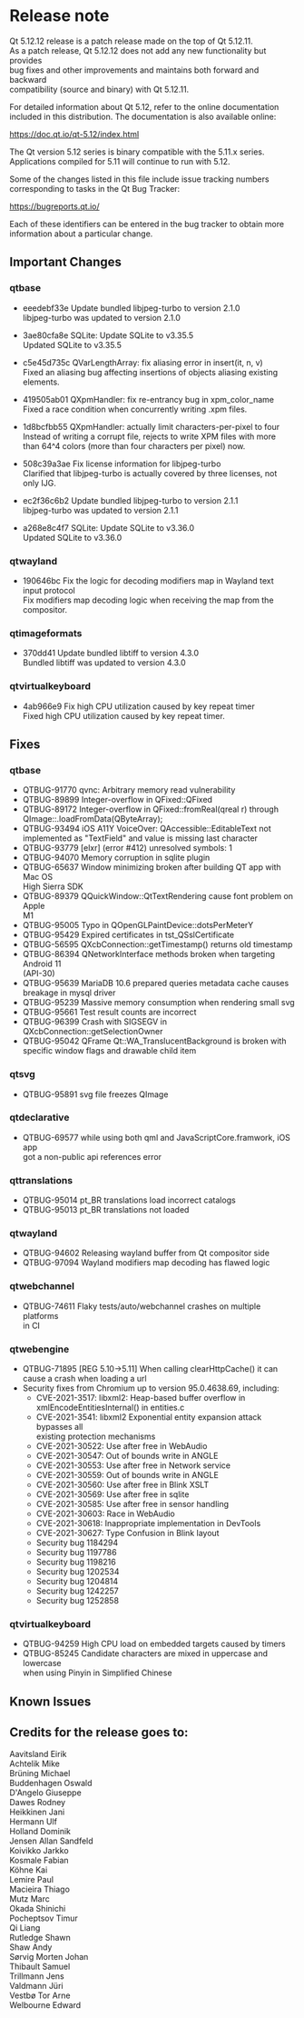 Release note  
============  
Qt 5.12.12 release is a patch release made on the top of Qt 5.12.11.  
As a patch release, Qt 5.12.12 does not add any new functionality but provides  
bug fixes and other improvements and maintains both forward and backward  
compatibility (source and binary) with Qt 5.12.11.  
  
For detailed information about Qt 5.12, refer to the online documentation  
included in this distribution. The documentation is also available online:  
  
  https://doc.qt.io/qt-5.12/index.html  
  
The Qt version 5.12 series is binary compatible with the 5.11.x series.  
Applications compiled for 5.11 will continue to run with 5.12.  
  
Some of the changes listed in this file include issue tracking numbers  
corresponding to tasks in the Qt Bug Tracker:  
  
  https://bugreports.qt.io/  
  
Each of these identifiers can be entered in the bug tracker to obtain more  
information about a particular change.   
  
Important Changes  
-----------------  
  
### qtbase  
* eeedebf33e Update bundled libjpeg-turbo to version 2.1.0  
libjpeg-turbo was updated to version 2.1.0  
  
* 3ae80cfa8e SQLite: Update SQLite to v3.35.5  
Updated SQLite to v3.35.5  
  
* c5e45d735c QVarLengthArray: fix aliasing error in insert(it, n, v)  
Fixed an aliasing bug affecting insertions of objects aliasing existing  
elements.  
  
* 419505ab01 QXpmHandler: fix re-entrancy bug in xpm_color_name  
Fixed a race condition when concurrently writing .xpm files.  
  
* 1d8bcfbb55 QXpmHandler: actually limit characters-per-pixel to four  
Instead of writing a corrupt file, rejects to write XPM files with more  
than 64^4 colors (more than four characters per pixel) now.  
  
* 508c39a3ae Fix license information for libjpeg-turbo  
Clarified that libjpeg-turbo is actually covered by three licenses, not  
only IJG.  
  
* ec2f36c6b2 Update bundled libjpeg-turbo to version 2.1.1  
libjpeg-turbo was updated to version 2.1.1  
  
* a268e8c4f7 SQLite: Update SQLite to v3.36.0  
Updated SQLite to v3.36.0  
  
### qtwayland  
* 190646bc Fix the logic for decoding modifiers map in Wayland text  
input protocol  
Fix modifiers map decoding logic when receiving the map from the  
compositor.  
  
### qtimageformats  
* 370dd41 Update bundled libtiff to version 4.3.0  
Bundled libtiff was updated to version 4.3.0  
  
### qtvirtualkeyboard  
* 4ab966e9 Fix high CPU utilization caused by key repeat timer  
Fixed high CPU utilization caused by key repeat timer.  
  
  
Fixes  
-----  
  
### qtbase  
* QTBUG-91770 qvnc: Arbitrary memory read vulnerability  
* QTBUG-89899 Integer-overflow in QFixed::QFixed  
* QTBUG-89172 Integer-overflow in QFixed::fromReal(qreal r) through  
QImage::.loadFromData(QByteArray);  
* QTBUG-93494 iOS A11Y VoiceOver: QAccessible::EditableText not  
implemented as "TextField" and value is missing last character  
* QTBUG-93779 [elxr] (error #412) unresolved symbols: 1  
* QTBUG-94070 Memory corruption in sqlite plugin  
* QTBUG-65637 Window minimizing broken after building QT app with Mac OS  
High Sierra SDK  
* QTBUG-89379 QQuickWindow::QtTextRendering cause font problem on Apple  
M1  
* QTBUG-95005 Typo in QOpenGLPaintDevice::dotsPerMeterY  
* QTBUG-95429 Expired certificates in tst_QSslCertificate  
* QTBUG-56595 QXcbConnection::getTimestamp() returns old timestamp  
* QTBUG-86394 QNetworkInterface methods broken when targeting Android 11  
(API-30)  
* QTBUG-95639 MariaDB 10.6 prepared queries metadata cache causes  
breakage in mysql driver  
* QTBUG-95239 Massive memory consumption when rendering small svg  
* QTBUG-95661 Test result counts are incorrect  
* QTBUG-96399 Crash with SIGSEGV in QXcbConnection::getSelectionOwner  
* QTBUG-95042 QFrame Qt::WA_TranslucentBackground is broken with  
specific window flags and drawable child item  
  
### qtsvg  
* QTBUG-95891 svg file freezes QImage  
  
### qtdeclarative  
* QTBUG-69577 while using both qml and JavaScriptCore.framwork, iOS app  
got a non-public api references error  
  
### qttranslations  
* QTBUG-95014 pt_BR translations load incorrect catalogs  
* QTBUG-95013 pt_BR translations not loaded  
  
### qtwayland  
* QTBUG-94602 Releasing wayland buffer from Qt compositor side  
* QTBUG-97094 Wayland modifiers map decoding has flawed logic  
  
### qtwebchannel  
* QTBUG-74611 Flaky tests/auto/webchannel crashes on multiple platforms  
in CI  
  
### qtwebengine  
* QTBUG-71895 [REG 5.10->5.11] When calling clearHttpCache() it can  
cause a crash when loading a url  
* Security fixes from Chromium up to version 95.0.4638.69, including:  
  - CVE-2021-3517:  libxml2: Heap-based buffer overflow in  
    xmlEncodeEntitiesInternal() in entities.c  
  - CVE-2021-3541: libxml2 Exponential entity expansion attack bypasses all  
    existing protection mechanisms  
  - CVE-2021-30522: Use after free in WebAudio  
  - CVE-2021-30547: Out of bounds write in ANGLE  
  - CVE-2021-30553: Use after free in Network service  
  - CVE-2021-30559: Out of bounds write in ANGLE  
  - CVE-2021-30560: Use after free in Blink XSLT  
  - CVE-2021-30569: Use after free in sqlite  
  - CVE-2021-30585: Use after free in sensor handling  
  - CVE-2021-30603: Race in WebAudio  
  - CVE-2021-30618: Inappropriate implementation in DevTools  
  - CVE-2021-30627: Type Confusion in Blink layout  
  - Security bug 1184294  
  - Security bug 1197786  
  - Security bug 1198216  
  - Security bug 1202534  
  - Security bug 1204814  
  - Security bug 1242257  
  - Security bug 1252858  
  
### qtvirtualkeyboard  
* QTBUG-94259 High CPU load on embedded targets caused by timers  
* QTBUG-85245 Candidate characters are mixed in uppercase and lowercase  
when using Pinyin in Simplified Chinese  
  
Known Issues  
------------  
  
Credits for the  release goes to:  
---------------------------------  
  
Aavitsland Eirik  
Achtelik Mike  
Brüning Michael  
Buddenhagen Oswald  
D'Angelo Giuseppe  
Dawes Rodney  
Heikkinen Jani  
Hermann Ulf  
Holland Dominik  
Jensen Allan Sandfeld  
Koivikko Jarkko  
Kosmale Fabian  
Köhne Kai  
Lemire Paul  
Macieira Thiago  
Mutz Marc  
Okada Shinichi  
Pocheptsov Timur  
Qi Liang  
Rutledge Shawn  
Shaw Andy  
Sørvig Morten Johan  
Thibault Samuel  
Trillmann Jens  
Valdmann Jüri  
Vestbø Tor Arne  
Welbourne Edward  
